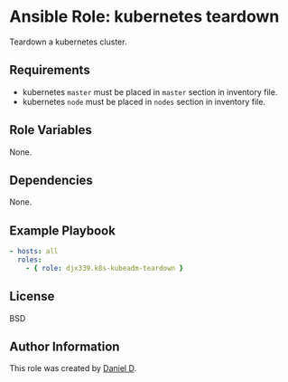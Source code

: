 Ansible Role: kubernetes teardown
=========

Teardown a kubernetes cluster.

Requirements
------------

- kubernetes `master` must be placed in `master` section in inventory file.
- kubernetes `node` must be placed in `nodes` section in inventory file.

Role Variables
--------------

None.

Dependencies
------------

None.

Example Playbook
----------------

```yml
- hosts: all
  roles:
    - { role: djx339.k8s-kubeadm-teardown }
```

License
-------

BSD

Author Information
------------------

This role was created by [Daniel D](https://github.com/djx339).

